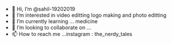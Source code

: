- 👋 Hi, I’m @sahil-19202019
- 👀 I’m interested in video editting logo making and photo editting
- 🌱 I’m currently learning ... medicine
- 💞️ I’m looking to collaborate on ... 
- 📫 How to reach me ...instagram : the_nerdy_tales

<!---
sahil-19202019/sahil-19202019 is a ✨ special ✨ repository because its `README.md` (this file) appears on your GitHub profile.
You can click the Preview link to take a look at your changes.
--->
